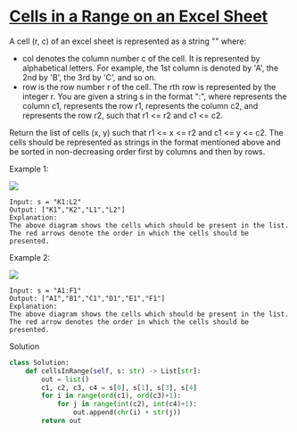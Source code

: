# [Cells in a Range on an Excel Sheet](https://leetcode.com/problems/cells-in-a-range-on-an-excel-sheet/)

A cell (r, c) of an excel sheet is represented as a string "<col><row>" where:

- col denotes the column number c of the cell. It is represented by alphabetical letters.
For example, the 1st column is denoted by 'A', the 2nd by 'B', the 3rd by 'C', and so on.
- row is the row number r of the cell. The rth row is represented by the integer r.
You are given a string s in the format "<col1><row1>:<col2><row2>", where <col1> represents the column c1, <row1> 
represents the row r1, <col2> represents the column c2, and <row2> represents the row r2, such that r1 <= r2 and c1 <= c2.

Return the list of cells (x, y) such that r1 <= x <= r2 and c1 <= y <= c2. The cells should be represented as strings 
in the format mentioned above and be sorted in non-decreasing order first by columns and then by rows.

Example 1:

![](https://assets.leetcode.com/uploads/2022/02/08/ex1drawio.png)

```
Input: s = "K1:L2"
Output: ["K1","K2","L1","L2"]
Explanation:
The above diagram shows the cells which should be present in the list.
The red arrows denote the order in which the cells should be presented.
```
Example 2:

![](https://assets.leetcode.com/uploads/2022/02/09/exam2drawio.png)

```
Input: s = "A1:F1"
Output: ["A1","B1","C1","D1","E1","F1"]
Explanation:
The above diagram shows the cells which should be present in the list.
The red arrow denotes the order in which the cells should be presented.
```
Solution
```python
class Solution:
    def cellsInRange(self, s: str) -> List[str]:
        out = list()
        c1, c2, c3, c4 = s[0], s[1], s[3], s[4]
        for i in range(ord(c1), ord(c3)+1):
            for j in range(int(c2), int(c4)+1):
                out.append(chr(i) + str(j))
        return out
```